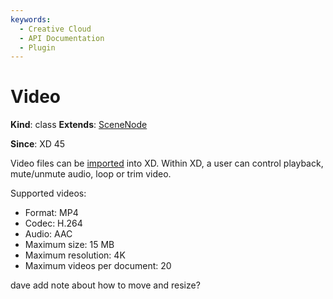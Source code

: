 ```yaml
---
keywords:
  - Creative Cloud
  - API Documentation
  - Plugin
---
```


# Video

**Kind**: class
**Extends**: [SceneNode](/develop/reference/SceneNode)

**Since**: XD 45

Video files can be [imported](/develop/reference/application/#import) into XD. Within XD, a user can control playback, mute/unmute audio, loop or trim video.

Supported videos:
* Format: MP4
* Codec: H.264
* Audio: AAC
* Maximum size: 15 MB
* Maximum resolution: 4K
* Maximum videos per document: 20


dave add note about how to move and resize?

